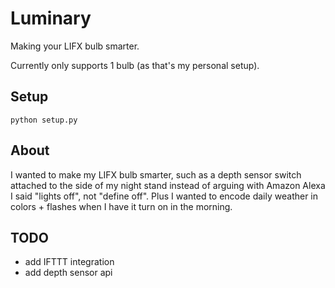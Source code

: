 # Luminary

Making your LIFX bulb smarter.

Currently only supports 1 bulb (as that's my personal setup).

## Setup
`python setup.py`

## About
I wanted to make my LIFX bulb smarter, such as a depth sensor switch attached to the side of my night stand instead of arguing with Amazon Alexa I said "lights off", not "define off". Plus I wanted to encode daily weather in colors + flashes when I have it turn on in the morning.

## TODO
- add IFTTT integration
- add depth sensor api
